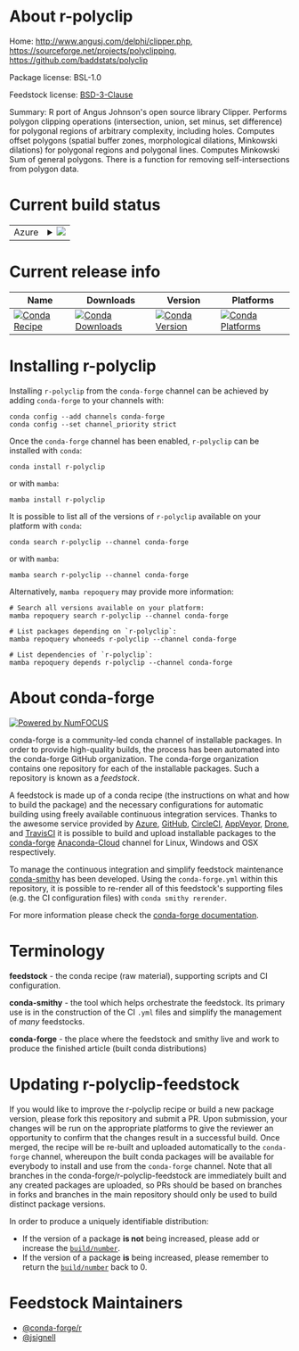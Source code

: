 About r-polyclip
================

Home: http://www.angusj.com/delphi/clipper.php, https://sourceforge.net/projects/polyclipping, https://github.com/baddstats/polyclip

Package license: BSL-1.0

Feedstock license: [BSD-3-Clause](https://github.com/conda-forge/r-polyclip-feedstock/blob/main/LICENSE.txt)

Summary: R port of Angus Johnson's open source library Clipper. Performs polygon clipping operations (intersection, union, set minus, set difference) for polygonal regions of arbitrary complexity, including holes. Computes offset polygons (spatial buffer zones, morphological dilations, Minkowski dilations) for polygonal regions and polygonal lines. Computes Minkowski Sum of general polygons. There is a function for removing self-intersections from polygon data.

Current build status
====================


<table>
    
  <tr>
    <td>Azure</td>
    <td>
      <details>
        <summary>
          <a href="https://dev.azure.com/conda-forge/feedstock-builds/_build/latest?definitionId=1455&branchName=main">
            <img src="https://dev.azure.com/conda-forge/feedstock-builds/_apis/build/status/r-polyclip-feedstock?branchName=main">
          </a>
        </summary>
        <table>
          <thead><tr><th>Variant</th><th>Status</th></tr></thead>
          <tbody><tr>
              <td>linux_64_r_base4.1</td>
              <td>
                <a href="https://dev.azure.com/conda-forge/feedstock-builds/_build/latest?definitionId=1455&branchName=main">
                  <img src="https://dev.azure.com/conda-forge/feedstock-builds/_apis/build/status/r-polyclip-feedstock?branchName=main&jobName=linux&configuration=linux_64_r_base4.1" alt="variant">
                </a>
              </td>
            </tr><tr>
              <td>linux_64_r_base4.2</td>
              <td>
                <a href="https://dev.azure.com/conda-forge/feedstock-builds/_build/latest?definitionId=1455&branchName=main">
                  <img src="https://dev.azure.com/conda-forge/feedstock-builds/_apis/build/status/r-polyclip-feedstock?branchName=main&jobName=linux&configuration=linux_64_r_base4.2" alt="variant">
                </a>
              </td>
            </tr><tr>
              <td>osx_64_r_base4.1</td>
              <td>
                <a href="https://dev.azure.com/conda-forge/feedstock-builds/_build/latest?definitionId=1455&branchName=main">
                  <img src="https://dev.azure.com/conda-forge/feedstock-builds/_apis/build/status/r-polyclip-feedstock?branchName=main&jobName=osx&configuration=osx_64_r_base4.1" alt="variant">
                </a>
              </td>
            </tr><tr>
              <td>osx_64_r_base4.2</td>
              <td>
                <a href="https://dev.azure.com/conda-forge/feedstock-builds/_build/latest?definitionId=1455&branchName=main">
                  <img src="https://dev.azure.com/conda-forge/feedstock-builds/_apis/build/status/r-polyclip-feedstock?branchName=main&jobName=osx&configuration=osx_64_r_base4.2" alt="variant">
                </a>
              </td>
            </tr><tr>
              <td>osx_arm64_r_base4.1</td>
              <td>
                <a href="https://dev.azure.com/conda-forge/feedstock-builds/_build/latest?definitionId=1455&branchName=main">
                  <img src="https://dev.azure.com/conda-forge/feedstock-builds/_apis/build/status/r-polyclip-feedstock?branchName=main&jobName=osx&configuration=osx_arm64_r_base4.1" alt="variant">
                </a>
              </td>
            </tr><tr>
              <td>osx_arm64_r_base4.2</td>
              <td>
                <a href="https://dev.azure.com/conda-forge/feedstock-builds/_build/latest?definitionId=1455&branchName=main">
                  <img src="https://dev.azure.com/conda-forge/feedstock-builds/_apis/build/status/r-polyclip-feedstock?branchName=main&jobName=osx&configuration=osx_arm64_r_base4.2" alt="variant">
                </a>
              </td>
            </tr><tr>
              <td>win_64</td>
              <td>
                <a href="https://dev.azure.com/conda-forge/feedstock-builds/_build/latest?definitionId=1455&branchName=main">
                  <img src="https://dev.azure.com/conda-forge/feedstock-builds/_apis/build/status/r-polyclip-feedstock?branchName=main&jobName=win&configuration=win_64_" alt="variant">
                </a>
              </td>
            </tr>
          </tbody>
        </table>
      </details>
    </td>
  </tr>
</table>

Current release info
====================

| Name | Downloads | Version | Platforms |
| --- | --- | --- | --- |
| [![Conda Recipe](https://img.shields.io/badge/recipe-r--polyclip-green.svg)](https://anaconda.org/conda-forge/r-polyclip) | [![Conda Downloads](https://img.shields.io/conda/dn/conda-forge/r-polyclip.svg)](https://anaconda.org/conda-forge/r-polyclip) | [![Conda Version](https://img.shields.io/conda/vn/conda-forge/r-polyclip.svg)](https://anaconda.org/conda-forge/r-polyclip) | [![Conda Platforms](https://img.shields.io/conda/pn/conda-forge/r-polyclip.svg)](https://anaconda.org/conda-forge/r-polyclip) |

Installing r-polyclip
=====================

Installing `r-polyclip` from the `conda-forge` channel can be achieved by adding `conda-forge` to your channels with:

```
conda config --add channels conda-forge
conda config --set channel_priority strict
```

Once the `conda-forge` channel has been enabled, `r-polyclip` can be installed with `conda`:

```
conda install r-polyclip
```

or with `mamba`:

```
mamba install r-polyclip
```

It is possible to list all of the versions of `r-polyclip` available on your platform with `conda`:

```
conda search r-polyclip --channel conda-forge
```

or with `mamba`:

```
mamba search r-polyclip --channel conda-forge
```

Alternatively, `mamba repoquery` may provide more information:

```
# Search all versions available on your platform:
mamba repoquery search r-polyclip --channel conda-forge

# List packages depending on `r-polyclip`:
mamba repoquery whoneeds r-polyclip --channel conda-forge

# List dependencies of `r-polyclip`:
mamba repoquery depends r-polyclip --channel conda-forge
```


About conda-forge
=================

[![Powered by
NumFOCUS](https://img.shields.io/badge/powered%20by-NumFOCUS-orange.svg?style=flat&colorA=E1523D&colorB=007D8A)](https://numfocus.org)

conda-forge is a community-led conda channel of installable packages.
In order to provide high-quality builds, the process has been automated into the
conda-forge GitHub organization. The conda-forge organization contains one repository
for each of the installable packages. Such a repository is known as a *feedstock*.

A feedstock is made up of a conda recipe (the instructions on what and how to build
the package) and the necessary configurations for automatic building using freely
available continuous integration services. Thanks to the awesome service provided by
[Azure](https://azure.microsoft.com/en-us/services/devops/), [GitHub](https://github.com/),
[CircleCI](https://circleci.com/), [AppVeyor](https://www.appveyor.com/),
[Drone](https://cloud.drone.io/welcome), and [TravisCI](https://travis-ci.com/)
it is possible to build and upload installable packages to the
[conda-forge](https://anaconda.org/conda-forge) [Anaconda-Cloud](https://anaconda.org/)
channel for Linux, Windows and OSX respectively.

To manage the continuous integration and simplify feedstock maintenance
[conda-smithy](https://github.com/conda-forge/conda-smithy) has been developed.
Using the ``conda-forge.yml`` within this repository, it is possible to re-render all of
this feedstock's supporting files (e.g. the CI configuration files) with ``conda smithy rerender``.

For more information please check the [conda-forge documentation](https://conda-forge.org/docs/).

Terminology
===========

**feedstock** - the conda recipe (raw material), supporting scripts and CI configuration.

**conda-smithy** - the tool which helps orchestrate the feedstock.
                   Its primary use is in the construction of the CI ``.yml`` files
                   and simplify the management of *many* feedstocks.

**conda-forge** - the place where the feedstock and smithy live and work to
                  produce the finished article (built conda distributions)


Updating r-polyclip-feedstock
=============================

If you would like to improve the r-polyclip recipe or build a new
package version, please fork this repository and submit a PR. Upon submission,
your changes will be run on the appropriate platforms to give the reviewer an
opportunity to confirm that the changes result in a successful build. Once
merged, the recipe will be re-built and uploaded automatically to the
`conda-forge` channel, whereupon the built conda packages will be available for
everybody to install and use from the `conda-forge` channel.
Note that all branches in the conda-forge/r-polyclip-feedstock are
immediately built and any created packages are uploaded, so PRs should be based
on branches in forks and branches in the main repository should only be used to
build distinct package versions.

In order to produce a uniquely identifiable distribution:
 * If the version of a package **is not** being increased, please add or increase
   the [``build/number``](https://docs.conda.io/projects/conda-build/en/latest/resources/define-metadata.html#build-number-and-string).
 * If the version of a package **is** being increased, please remember to return
   the [``build/number``](https://docs.conda.io/projects/conda-build/en/latest/resources/define-metadata.html#build-number-and-string)
   back to 0.

Feedstock Maintainers
=====================

* [@conda-forge/r](https://github.com/conda-forge/r/)
* [@jsignell](https://github.com/jsignell/)

